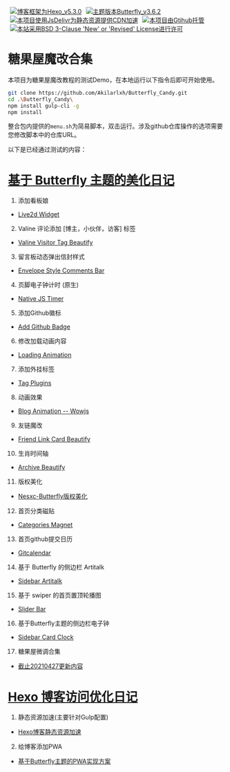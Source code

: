 <a href="https://hexo.io/" style="margin-inline: 5px;"><img title="博客框架为Hexo_v5.3.0" src="https://img.shields.io/badge/Frame-Hexo-blue?style=flat&amp;logo=hexo"></a><a href="https://butterfly.js.org/" style="margin-inline: 5px;"><img title="主题版本Butterfly_v3.6.2"  src="https://img.shields.io/badge/Theme-Butterfly-6513df?style=flat&amp;logo=bitdefender" ></a><a  href="https://www.jsdelivr.com/" style="margin-inline: 5px;"><img title="本项目使用JsDelivr为静态资源提供CDN加速" src="https://img.shields.io/badge/CDN-jsDelivr-orange?style=flat&amp;logo=jsDelivr" ></a><a  href="https://github.com/" style="margin-inline: 5px;"><img title="本项目由Gtihub托管"  src="https://img.shields.io/badge/Source-Github-d021d6?style=flat&amp;logo=GitHub" ></a><a  href="https://github.com/Akilarlxh/Butterfly_Candy/blob/master/LICENSE" style="margin-inline: 5px;"><img title="本站采用BSD 3-Clause 'New' or 'Revised' License进行许可" src="https://img.shields.io/badge/Copyright-BSD%203--Clause-d42328?style=flat&amp;logo=Claris" ></a>
# 糖果屋魔改合集
本项目为糖果屋魔改教程的测试Demo，在本地运行以下指令后即可开始使用。
```bash
git clone https://github.com/Akilarlxh/Butterfly_Candy.git
cd .\Butterfly_Candy\
npm install gulp-cli -g
npm install
```
整合包内提供的`menu.sh`为简易脚本，双击运行。涉及github仓库操作的选项需要您修改脚本中的仓库URL。

以下是已经通过测试的内容：
# [基于 Butterfly 主题的美化日记](https://akilar.top/posts/f99b208/)

1. 添加看板娘
  - [Live2d Widget](https://akilar.top/posts/5b8f515f/)
2. Valine 评论添加 [博主，小伙伴，访客] 标签
  - [Valine Visitor Tag Beautify](https://akilar.top/posts/d2222705/)
3. 留言板动态弹出信封样式
  - [Envelope Style Comments Bar](https://akilar.top/posts/e2d3c450/)
4. 页脚电子钟计时 (原生)
  - [Native JS Timer](https://akilar.top/posts/b941af/)
5. 添加Github徽标
  - [Add Github Badge](https://akilar.top/posts/e87ad7f8/)
6. 修改加载动画内容
  - [Loading Animation](https://akilar.top/posts/3d221bf2/)
7. 添加外挂标签
  - [Tag Plugins](https://akilar.top/posts/615e2dec/)
8. 动画效果
  - [Blog Animation -- Wowjs](https://akilar.top/posts/abab51cf/)
9. 友链魔改
  - [Friend Link Card Beautify](https://akilar.top/posts/57291286/)
10. 生肖时间轴
  - [Archive Beautify](https://akilar.top/posts/22257072/)
11. 版权美化
  - [Nesxc-Butterfly版权美化](https://www.nesxc.com/post/hexocc.html)
12. 首页分类磁贴
  - [Categories Magnet](https://akilar.top/posts/a9131002/)
13. 首页github提交日历
  - [Gitcalendar](https://akilar.top/posts/1f9c68c9/)
14. 基于 Butterfly 的侧边栏 Artitalk
  - [Sidebar Artitalk](https://akilar.top/posts/f1004b1d/)
15. 基于 swiper 的首页置顶轮播图
  - [Slider Bar](https://akilar.top/posts/8e1264d1/)
16. 基于Butterfly主题的侧边栏电子钟
  - [Sidebar Card Clock](https://akilar.top/posts/4e39cf4a/)
17. 糖果屋微调合集
  - [截止20210427更新内容](https://akilar.top/posts/23fdf850/)

# [Hexo 博客访问优化日记](https://akilar.top/posts/7c16c4bb/)
1. 静态资源加速(主要针对Gulp配置)
  - [Hexo博客静态资源加速](https://akilar.top/posts/969dffe3/)
2. 给博客添加PWA
  - [基于Butterfly主题的PWA实现方案](https://akilar.top/posts/7c16c4bb/)
